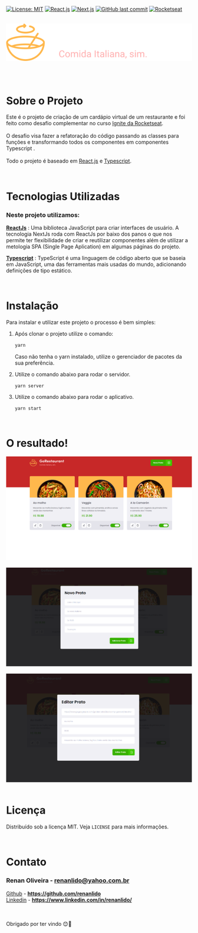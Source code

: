 [![License: MIT](https://img.shields.io/badge/License-MIT-yellow.svg)](https://opensource.org/licenses/MIT)
[![React.js](https://img.shields.io/badge/-ReactJs-blue)](https://choosealicense.com/licenses/mit)
[![Next.js](https://img.shields.io/badge/-Typescript-blue)](https://nextjs.org/)
[![GitHub last commit](https://img.shields.io/badge/last%20comit-april%202021-orange)](https://github.com/renanlido/goRestaurant/commits)
[![Rocketseat](https://img.shields.io/badge/-Rocketseat-blueviolet)](https://rocketseat.com.br)

<!--LOGO-->
<br/>
<div align="center">
    <a href="">
        <img src="./assets/logo.svg" alt="Logo Ignews">
    </a>

<br/><br/>
</div>

<!-- ABOUT THE PROJECT -->
# <strong>Sobre o Projeto</strong>
Este é o projeto de criação de um cardápio virtual de um restaurante e foi feito como desafio complementar no curso [Ignite da Rocketseat](https://rocketseat.com.br).
</br></br>
O desafio visa fazer a refatoração do código passando as classes para funções e transformando todos os componentes em componentes Typescript .
</br></br>
Todo o projeto é baseado em [React.js](https://pt-br.reactjs.org/) e [Typescript](https://www.typescriptlang.org/).

</br>

# <strong>Tecnologias Utilizadas</strong>
### Neste projeto utilizamos: 
<strong>[ReactJs](https://pt-br.reactjs.org/)</strong> : Uma biblioteca JavaScript para criar interfaces de usuário. A tecnologia NextJs roda com ReactJs por baixo dos panos o que nos permite ter flexibilidade de criar e reutilizar componentes além de utilizar a metologia SPA (Single Page Aplication) em algumas páginas do projeto.

<strong>[Typescript](https://www.typescriptlang.org/)</strong> : TypeScript é uma linguagem de código aberto que se baseia em JavaScript, uma das ferramentas mais usadas do mundo, adicionando definições de tipo estático.

</br>

<!--INSTALATION-->

# Instalação

Para instalar e utilizar este projeto o processo é bem simples:
1. Após clonar o projeto utilize o comando:
    ```sh
    yarn
    ```
    Caso não tenha o yarn instalado, utilize o gerenciador de pacotes da sua preferência.            
    

2. Utilize o comando abaixo para rodar o servidor.
    ```ssh 
    yarn server 
    ```
2. Utilize o comando abaixo para rodar o aplicativo.
    ```ssh 
    yarn start 
    ```
</br>

<!--THE RESULT-->

# <strong>O resultado!</strong>
<img src="./assets/goRestaurant_home.png" alt="Home">

<div>
    </br>
</div>

<img src="./assets/goRestaurant_new.png" alt="Posts List">

<div>
    </br>
</div>

<img src="./assets/goRestaurant_edit.png" alt="Post Preview">

<div>
    </br>
</div>

<!-- LICENSE -->

# **Licença**

Distribuído sob a licença MIT. Veja `LICENSE` para mais informações.

<!-- CONTACT -->
</br>

# **Contato**

### Renan Oliveira - **renanlido@yahoo.com.br**

[Github](https://github.com/renanlido) - **https://github.com/renanlido** </br>
[Linkedin](https://www.linkedin.com/in/renanlido/) - **https://www.linkedin.com/in/renanlido/**

</br></br>
Obrigado por ter vindo 😊🤗
